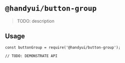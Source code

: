 # `@handyui/button-group`

> TODO: description

## Usage

```
const buttonGroup = require('@handyui/button-group');

// TODO: DEMONSTRATE API
```

